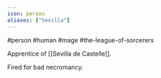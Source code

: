 ```yaml
---
icon: person 
aliases: ["Sevilla"]
---
```

#person #human #mage #the-league-of-sorcerers

Apprentice of [[Sevilla de Castelle]].

Fired for bad necromancy.